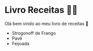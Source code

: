 # Livro Receitas :man_cook:

Olá bem vindo ao meu livro de receitas :wave:

- Strogonoff de Frango
- Pavê
- Feijoada
